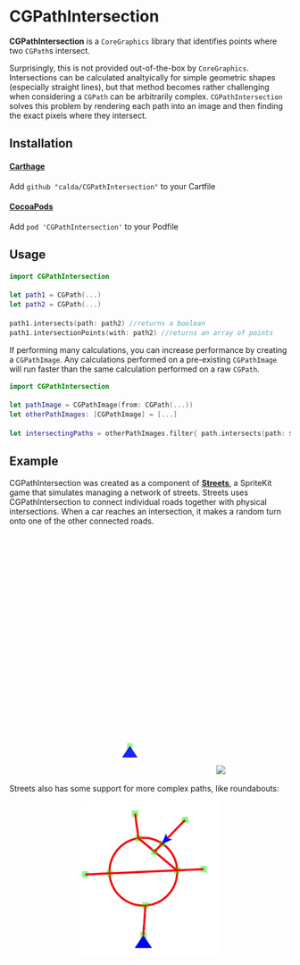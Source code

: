 # CGPathIntersection

**CGPathIntersection** is a `CoreGraphics` library that identifies points where two `CGPath`s intersect.

Surprisingly, this is not provided out-of-the-box by `CoreGraphics`. Intersections can be calculated analtyically for simple geometric shapes (especially straight lines), but that method becomes rather challenging when considering a `CGPath` can be arbitrarily complex. `CGPathIntersection` solves this problem by rendering each path into an image and then finding the exact pixels where they intersect.

## Installation
#### [Carthage](https://github.com/Carthage/Carthage)
Add `github "calda/CGPathIntersection"` to your Cartfile

#### [CocoaPods](https://github.com/cocoapods/cocoapods)
Add `pod 'CGPathIntersection'` to your Podfile

## Usage

```swift
import CGPathIntersection

let path1 = CGPath(...)
let path2 = CGPath(...)
        
path1.intersects(path: path2) //returns a boolean
path1.intersectionPoints(with: path2) //returns an array of points
```

If performing many calculations, you can increase performance by creating a `CGPathImage`. Any calculations performed on a pre-existing `CGPathImage` will run faster than the same calculation performed on a raw `CGPath`.

```swift
import CGPathIntersection

let pathImage = CGPathImage(from: CGPath(...))
let otherPathImages: [CGPathImage] = [...]

let intersectingPaths = otherPathImages.filter{ path.intersects(path: $0) }
```

## Example

CGPathIntersection was created as a component of **[Streets](http://github.com/calda/Streets)**, a SpriteKit game that simulates managing a network of streets. Streets uses CGPathIntersection to connect individual roads together with physical intersections. When a car reaches an intersection, it makes a random turn onto one of the other connected roads.

<p align="center">
    <img src="images/streets.gif" width=250px> <img src="images/streets 2.gif" width=250px>
</p>

Streets also has some support for more complex paths, like roundabouts:

<p align="center">
    <img src="images/roundabout.jpg" width=250px>
</p>
